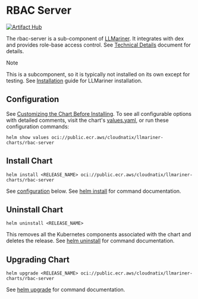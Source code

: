 # RBAC Server

[![Artifact Hub](https://img.shields.io/endpoint?url=https://artifacthub.io/badge/repository/rbac-server)](https://artifacthub.io/packages/search?repo=rbac-server)

The rbac-server is a sub-component of [LLMariner](https://github.com/llmariner/llmariner). It integrates with dex and provides role-base access control. See [Technical Details](https://llmariner.ai/docs/dev/architecture/) document for details.

> [!NOTE]
> This is a subcomponent, so it is typically not installed on its own except for testing. See [Installation](https://llmariner.ai/docs/setup/install/) guide for LLMariner installation.

## Configuration

See [Customizing the Chart Before Installing](https://helm.sh/docs/intro/using_helm/#customizing-the-chart-before-installing). To see all configurable options with detailed comments, visit the chart's [values.yaml](./values.yaml), or run these configuration commands:

```console
helm show values oci://public.ecr.aws/cloudnatix/llmariner-charts/rbac-server
```

## Install Chart

```console
helm install <RELEASE_NAME> oci://public.ecr.aws/cloudnatix/llmariner-charts/rbac-server
```

See [configuration](#configuration) below.
See [helm install](https://helm.sh/docs/helm/helm_install/) for command documentation.

## Uninstall Chart

```console
helm uninstall <RELEASE_NAME>
```

This removes all the Kubernetes components associated with the chart and deletes the release.
See [helm uninstall](https://helm.sh/docs/helm/helm_uninstall/) for command documentation.

## Upgrading Chart

```console
helm upgrade <RELEASE_NAME> oci://public.ecr.aws/cloudnatix/llmariner-charts/rbac-server
```

See [helm upgrade](https://helm.sh/docs/helm/helm_upgrade/) for command documentation.
